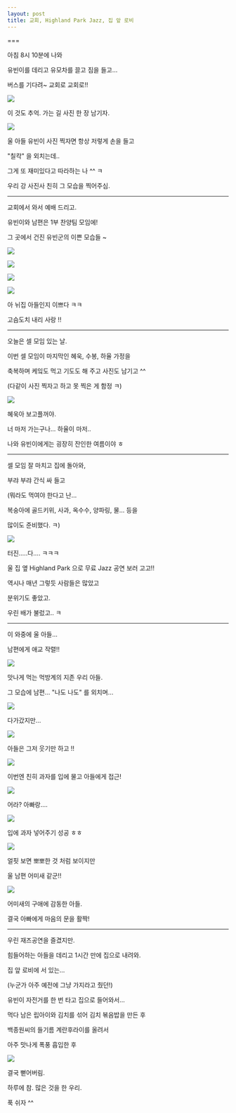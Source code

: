 ```yaml
---
layout: post
title: 교회, Highland Park Jazz, 집 앞 로비
---
```

===

아침 8시 10분에 나와 

유빈이를 데리고 유모차를 끌고 짐을 들고...

버스를 기다려~ 교회로 교회로!!

![](https://dl.dropboxusercontent.com/u/9792864/150802%20%EA%B5%90%ED%9A%8C%2C%20Highland%20Park%20Jazz%2C%20%EC%A7%91%20%EC%95%9E%20%EB%A1%9C%EB%B9%84/sLxkZFeRk7sYw3cik9F7dRACRb7sm6Qo8sLDtUiawuoLAYspN.jpg)


이 것도 추억. 가는 길 사진 한 장 남기자.

![](https://dl.dropboxusercontent.com/u/9792864/150802%20%EA%B5%90%ED%9A%8C%2C%20Highland%20Park%20Jazz%2C%20%EC%A7%91%20%EC%95%9E%20%EB%A1%9C%EB%B9%84/E_n-kF4aZWmXooe_OW-FYPY2xDtwLK6PDm-srjQ7xOYLAYspN.jpg)


울 아들 유빈이 사진 찍자면 항상 저렇게 손을 들고

"칠칵" 을 외치는데..

그게 또 재미있다고 따라하는 나 ^^ ㅋ

우리 강 사진사 친히 그 모습을 찍어주심. 

---

교회에서 와서 예배 드리고.

유빈이와 남편은 1부 찬양팀 모임에!

그 곳에서 건진 유빈군의 이쁜 모습들 ~

![](https://dl.dropboxusercontent.com/u/9792864/150802%20%EA%B5%90%ED%9A%8C%2C%20Highland%20Park%20Jazz%2C%20%EC%A7%91%20%EC%95%9E%20%EB%A1%9C%EB%B9%84/1438547230777.jpeg)


![](https://dl.dropboxusercontent.com/u/9792864/150802%20%EA%B5%90%ED%9A%8C%2C%20Highland%20Park%20Jazz%2C%20%EC%A7%91%20%EC%95%9E%20%EB%A1%9C%EB%B9%84/1438547232772.jpeg)


![](https://dl.dropboxusercontent.com/u/9792864/150802%20%EA%B5%90%ED%9A%8C%2C%20Highland%20Park%20Jazz%2C%20%EC%A7%91%20%EC%95%9E%20%EB%A1%9C%EB%B9%84/1438547234704.jpeg)


![](https://dl.dropboxusercontent.com/u/9792864/150802%20%EA%B5%90%ED%9A%8C%2C%20Highland%20Park%20Jazz%2C%20%EC%A7%91%20%EC%95%9E%20%EB%A1%9C%EB%B9%84/1438547236778.jpeg)


아 뉘집 아들인지 이쁘다 ㅋㅋ

고슴도치 내리 사랑 !!

---

오늘은 셀 모임 있는 날.

이번 셀 모임이 마지막인 혜욱, 수봉, 하율 가정을 

축복하며 케잌도 먹고 기도도 해 주고 사진도 남기고 ^^

(다같이 사진 찍자고 하고 못 찍은 게 함정 ㅋ)

![](https://dl.dropboxusercontent.com/u/9792864/150802%20%EA%B5%90%ED%9A%8C%2C%20Highland%20Park%20Jazz%2C%20%EC%A7%91%20%EC%95%9E%20%EB%A1%9C%EB%B9%84/5Z-V-YQgrDE62sFhJ1NpUI-okUuZEwZRUPvGPRuM3ysLAYspN.jpg)


혜욱아 보고플꺼야. 

너 마저 가는구나... 하율이 마저..

나와 유빈이에게는 굉장히 잔인한 여름이야 ㅎ

---

셀 모임 잘 마치고 집에 돌아와, 

부랴 부랴 간식 싸 들고 

(뭐라도 먹여야 한다고 난...

복숭아에 골드키위, 사과, 옥수수, 양파링, 물... 등을 

많이도 준비했다. ㅋ)

![](https://dl.dropboxusercontent.com/u/9792864/11.png)


터진.....다.... ㅋㅋㅋ

울 집 옆 Highland Park 으로 무료 Jazz 공연 보러 고고!!

역시나 매년 그렇듯 사람들은 많았고 

분위기도 좋았고.

우린 배가 불렀고.. ㅋ

---

이 와중에 울 아들...

남편에게 애교 작렬!!

![](https://dl.dropboxusercontent.com/u/9792864/150802%20%EA%B5%90%ED%9A%8C%2C%20Highland%20Park%20Jazz%2C%20%EC%A7%91%20%EC%95%9E%20%EB%A1%9C%EB%B9%84/gscSySlGIza_ftv9yfPxF9ed9WM7aUkFZnVBgwL3EKoLAYspN.jpg)


맛나게 먹는 먹방계의 지존 우리 아들.

그 모습에 남편... "나도 나도" 를 외치며...

![](https://dl.dropboxusercontent.com/u/9792864/150802%20%EA%B5%90%ED%9A%8C%2C%20Highland%20Park%20Jazz%2C%20%EC%A7%91%20%EC%95%9E%20%EB%A1%9C%EB%B9%84/epOtYaT19x9O2P2rpUAQu6hPuw8d_ElNkbxlo7GO5j0LAYspN.jpg)


다가갔지만...

![](https://dl.dropboxusercontent.com/u/9792864/150802%20%EA%B5%90%ED%9A%8C%2C%20Highland%20Park%20Jazz%2C%20%EC%A7%91%20%EC%95%9E%20%EB%A1%9C%EB%B9%84/NXEovxtgPXtPQ7vmtXHVUaqFvAwIP1_OHrrj32rNqfwLAYspN.jpg)


아들은 그저 웃기만 하고 !!

![](https://dl.dropboxusercontent.com/u/9792864/150802%20%EA%B5%90%ED%9A%8C%2C%20Highland%20Park%20Jazz%2C%20%EC%A7%91%20%EC%95%9E%20%EB%A1%9C%EB%B9%84/euwuwaLDq0lpme5W_5bWDSQ25JWGurszxong5qZEeS0LAYspN.jpg)


이번엔 친히 과자를 입에 물고 아들에게 접근!

![](https://dl.dropboxusercontent.com/u/9792864/150802%20%EA%B5%90%ED%9A%8C%2C%20Highland%20Park%20Jazz%2C%20%EC%A7%91%20%EC%95%9E%20%EB%A1%9C%EB%B9%84/GyiHbtxWseIIxVjE6Tgaq1JEoLMZozVMc6UvgVj5OVILAYspN.jpg)


어라? 아빠랑....

![](https://dl.dropboxusercontent.com/u/9792864/150802%20%EA%B5%90%ED%9A%8C%2C%20Highland%20Park%20Jazz%2C%20%EC%A7%91%20%EC%95%9E%20%EB%A1%9C%EB%B9%84/QqeDNRMBL22fuO_WbtVIq4Kj4K47I3CfRldXpKnorYULAYspN.jpg)


입에 과자 넣어주기 성공 ㅎㅎ

![](https://dl.dropboxusercontent.com/u/9792864/150802%20%EA%B5%90%ED%9A%8C%2C%20Highland%20Park%20Jazz%2C%20%EC%A7%91%20%EC%95%9E%20%EB%A1%9C%EB%B9%84/8CkMuj_xrHiUmOTqDY7HoTmcC5uLfyp2XHEQcorIxO4LAYspN.jpg)


얼핏 보면 뽀뽀한 것 처럼 보이지만

울 남편 어미새 같군!!

![](https://dl.dropboxusercontent.com/u/9792864/150802%20%EA%B5%90%ED%9A%8C%2C%20Highland%20Park%20Jazz%2C%20%EC%A7%91%20%EC%95%9E%20%EB%A1%9C%EB%B9%84/uM5d8MGEVtYvzixdK0N-TnMWsFr48TIL6axwVd8qdZYLAYspN.jpg)


어미새의 구애에 감동한 아들.

결국 아빠에게 마음의 문을 활짝! 

---

우린 재즈공연을 즐겼지만.

힘들어하는 아들을 데리고 1시간 만에 집으로 내려와.

집 앞 로비에 서 있는...

(누군가 아주 예전에 그냥 가지라고 줬던!)

유빈이 자전거를 한 번 타고 집으로 들어와서...

먹다 남은 립아이와 김치를 섞어 김치 볶음밥을 만든 후

백종원씨의 들기름 계란후라이를 올려서 

아주 맛나게 폭풍 흡입한 후 

![](https://dl.dropboxusercontent.com/u/9792864/19.png)


결국 뻗어버림. 

하루에 참. 많은 것을 한 우리.

푹 쉬자 ^^



